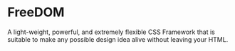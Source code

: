 # FreeDOM
 
A light-weight, powerful, and extremely flexible CSS Framework that is suitable to make any possible design idea alive without leaving your HTML.
